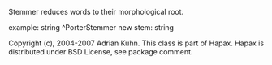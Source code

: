 Stemmer reduces words to their morphological root.

example: string
	^PorterStemmer new stem: string

Copyright (c), 2004-2007 Adrian Kuhn. This class is part of Hapax. Hapax is distributed under BSD License, see package comment.